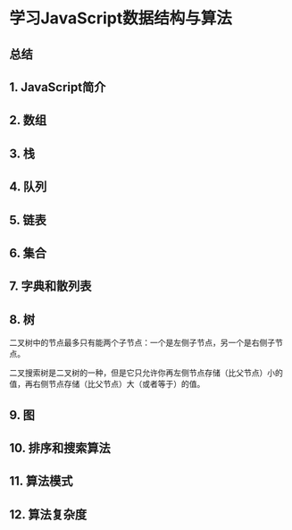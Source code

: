 # 学习JavaScript数据结构与算法

## 总结

## 1. JavaScript简介

## 2. 数组

## 3. 栈

## 4. 队列

## 5. 链表

## 6. 集合

## 7. 字典和散列表

## 8. 树

二叉树中的节点最多只有能两个子节点：一个是左侧子节点，另一个是右侧子节点。

二叉搜索树是二叉树的一种，但是它只允许你再左侧节点存储（比父节点）小的值，再右侧节点存储（比父节点）大（或者等于）的值。

## 9. 图

## 10. 排序和搜索算法

## 11. 算法模式

## 12. 算法复杂度